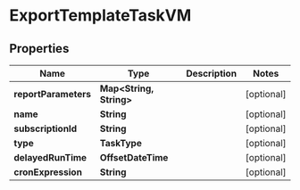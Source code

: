 

# ExportTemplateTaskVM


## Properties

Name | Type | Description | Notes
------------ | ------------- | ------------- | -------------
**reportParameters** | **Map&lt;String, String&gt;** |  |  [optional]
**name** | **String** |  |  [optional]
**subscriptionId** | **String** |  |  [optional]
**type** | **TaskType** |  |  [optional]
**delayedRunTime** | **OffsetDateTime** |  |  [optional]
**cronExpression** | **String** |  |  [optional]



